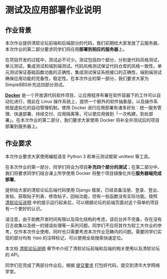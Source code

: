 # 测试及应用部署作业说明

## 作业背景


本次作业提供清软论坛前端和后端部分的代码，我们前期给大家发放了云服务器，本次作业的第二部分要求同学们将应用**部署到相应的服务器**上。

在项目开发的过程中，测试必不可少。测试包括四个部分，分别是代码风格测试，单元测试，集成测试和端到端测试。代码风格测试保证代码仓库的风格一致性，单元测试保证基础函数功能的正确性，集成测试保证系统接口的正确性，端到端测试确保应用功能的完备性，稳定性。在本次作业的第一部分，我们要求大家为SimpleBBS补充这四部分测试。

[**Docker**](https://www.docker.com/) 是一个开放源代码软件项目，让应用程序布署在软件容器下的工作可以自动化进行，借此在 Linux 操作系统上，提供一个额外的软件抽象层，以及操作系统层虚拟化的自动管理机制。使用 Docker 进行应用部署有诸多好处：统一服务管理、快速部署、持续交付、应用隔离等，可以使应用做到「一次构建，到处部署」。在本次作业的第二部分，我们要求大家使用 Docker 将补全并测试后的项目部署到服务器上。


## 作业要求
本次作业要求大家使用编程语言 Python 3 和单元测试框架 unittest 等工具。

在本次作业的第一部分，同学们将会为项目**补充四个部分的测试**；在第二部分中，我们将要求同学们结合课上所学使用 Docker 将整个项目镜像化并在**服务器端完成部署**。

提供给大家的清软论坛后端代码使用 Django 框架，已经具备注册、登录、登出、发帖、获取帖子列表、修改帖子，回帖功能，但有一些函数没有实际功能。按照 [清软论坛说明](./bbs.md) 中的提示运行起来后，可以根据论坛的前端页面对这个简单的项目有一个更好的认识。

请注意，由于助教开发时间有限以及简化结构的考虑，该后台并不完备，存在没有日志收集以及统一的错误处理等一系列问题。同学们不应将其作为软工大作业的参考，仅作本次作业使用，同时也只需要考虑本次作业范畴内的问题。需要同学们实现的部分均有 `TODO` 的注释标记，可以使用全局搜索快速定位。

本文档 [清软论坛说明](./bbs.md) 章节中介绍了清软论坛前端和后端的相关使用以及清软论坛的 API。

同学们在完成了两部分作业后，根据 [提交要求](./unittests.md#_16) 打包好代码，提交到清华大学网络学堂。